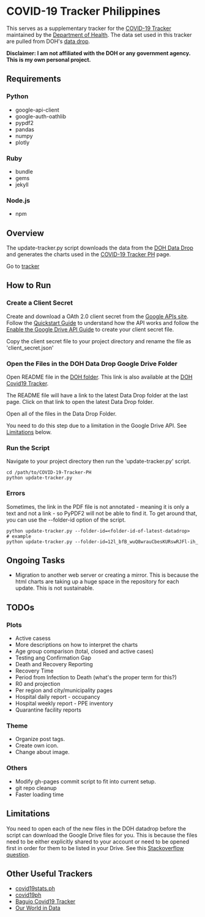 # COVID-19 Tracker Philippines


This serves as a supplementary tracker for the [COVID-19 Tracker](https://www.doh.gov.ph/covid19tracker) maintained by the [Department of Health](https://www.doh.gov.ph/). The data set used in this tracker are pulled from DOH's [data drop](https://drive.google.com/drive/folders/1ZPPcVU4M7T-dtRyUceb0pMAd8ickYf8o).

**Disclaimer: I am not affiliated with the DOH or any government agency. This is my own personal project.**


## Requirements
### Python
* google-api-client
* google-auth-oathlib
* pypdf2
* pandas
* numpy
* plotly

### Ruby
* bundle
* gems
* jekyll

### Node.js
* npm

## Overview
The update-tracker.py script downloads the data from the [DOH Data Drop](https://drive.google.com/drive/folders/1ZPPcVU4M7T-dtRyUceb0pMAd8ickYf8o)
and generates the charts used in the [COVID-19 Tracker PH](https://donfiguerres.github.io/COVID-19-Tracker-PH/tracker)
page.

Go to [tracker](https://donfiguerres.github.io/COVID-19-Tracker-PH/tracker)

## How to Run
### Create a Client Secret
Create and download a OAth 2.0 client secret from the
[Google APIs site](https://console.developers.google.com/).
Follow the
[Quickstart Guide](https://developers.google.com/drive/api/v3/quickstart/python)
to understand how the API works and follow the
[Enable the Google Drive API Guide](https://developers.google.com/drive/api/v3/enable-drive-api)
to create your client secret file.

Copy the client secret file to your project directory and rename the file as
'client_secret.json'

### Open the Files in the DOH Data Drop Google Drive Folder
Open README file in the [DOH folder](https://drive.google.com/drive/folders/1ZPPcVU4M7T-dtRyUceb0pMAd8ickYf8o).
This link is also available at the [DOH Covid19 Tracker](https://ncovtracker.doh.gov.ph/).

The README file will have a link to the latest Data Drop folder at the last page. Click on that link to open the latest Data Drop folder.

Open all of the files in the Data Drop Folder.

You need to do this step due to a limitation in the Google Drive API. See [Limitations](#limitations)
below.

### Run the Script
Navigate to your project directory then run the 'update-tracker.py' script.

    cd /path/to/COVID-19-Tracker-PH
    python update-tracker.py

### Errors
Sometimes, the link in the PDF file is not annotated - meaning it is only a text
and not a link - so PyPDF2 will not be able to find it. To get around that, you
can use the --folder-id option of the script.

    python update-tracker.py --folder-id=<folder-id-of-latest-datadrop>
    # example
    python update-tracker.py --folder-id=12l_bfB_wuQ8wrauCbesKURswRJFl-ih_

## Ongoing Tasks
* Migration to another web server or creating a mirror. This is because the
html charts are taking up a huge space in the repository for each update. This
is not sustainable.

## TODOs
### Plots
* Active casess
* More descriptions on how to interpret the charts
* Age group comparison (total, closed and active cases)
* Testing ang Confirmation Gap
* Death and Recovery Reporting
* Recovery Time
* Period from Infection to Death (what's the proper term for this?)
* R0 and projection
* Per region and city/municipality pages
* Hospital daily report - occupancy
* Hospital weekly report - PPE inventory
* Quarantine facility reports

### Theme
* Organize post tags.
* Create own icon.
* Change about image.

### Others
* Modify gh-pages commit script to fit into current setup.
* git repo cleanup
* Faster loading time


## Limitations
You need to open each of the new files in the DOH datadrop before the script can
download the Google Drive files for you. This is because the files need to be
either explicitly shared to your account or need to be opened first in order
for them to be listed in your Drive. See this [Stackoverflow question](https://stackoverflow.com/questions/62414423/google-drive-api-list-files-in-a-shared-folder-that-are-i-have-not-accessed-ye).

## Other Useful Trackers
* [covid19stats.ph](https://covid19stats.ph/)
* [covid19ph](https://covid19ph.com/)
* [Baguio Covid19 Tracker](http://endcov19.baguio.gov.ph/)
* [Our World in Data](https://ourworldindata.org/coronavirus-data-explorer)

